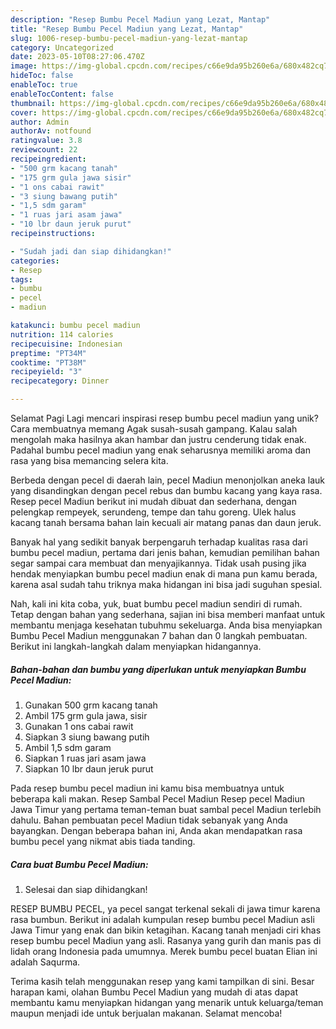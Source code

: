 ```yaml
---
description: "Resep Bumbu Pecel Madiun yang Lezat, Mantap"
title: "Resep Bumbu Pecel Madiun yang Lezat, Mantap"
slug: 1006-resep-bumbu-pecel-madiun-yang-lezat-mantap
category: Uncategorized
date: 2023-05-10T08:27:06.470Z
image: https://img-global.cpcdn.com/recipes/c66e9da95b260e6a/680x482cq70/bumbu-pecel-madiun-foto-resep-utama.jpg
hideToc: false
enableToc: true
enableTocContent: false
thumbnail: https://img-global.cpcdn.com/recipes/c66e9da95b260e6a/680x482cq70/bumbu-pecel-madiun-foto-resep-utama.jpg
cover: https://img-global.cpcdn.com/recipes/c66e9da95b260e6a/680x482cq70/bumbu-pecel-madiun-foto-resep-utama.jpg
author: Admin
authorAv: notfound
ratingvalue: 3.8
reviewcount: 22
recipeingredient:
- "500 grm kacang tanah"
- "175 grm gula jawa sisir"
- "1 ons cabai rawit"
- "3 siung bawang putih"
- "1,5 sdm garam"
- "1 ruas jari asam jawa"
- "10 lbr daun jeruk purut"
recipeinstructions:

- "Sudah jadi dan siap dihidangkan!"
categories:
- Resep
tags:
- bumbu
- pecel
- madiun

katakunci: bumbu pecel madiun 
nutrition: 114 calories
recipecuisine: Indonesian
preptime: "PT34M"
cooktime: "PT38M"
recipeyield: "3"
recipecategory: Dinner

---
```



Selamat Pagi Lagi mencari inspirasi resep bumbu pecel madiun yang unik? Cara membuatnya memang Agak susah-susah gampang. Kalau salah mengolah maka hasilnya akan hambar dan justru cenderung tidak enak. Padahal bumbu pecel madiun yang enak seharusnya memiliki aroma dan rasa yang bisa memancing selera kita.


Berbeda dengan pecel di daerah lain, pecel Madiun menonjolkan aneka lauk yang disandingkan dengan pecel rebus dan bumbu kacang yang kaya rasa. Resep pecel Madiun berikut ini mudah dibuat dan sederhana, dengan pelengkap rempeyek, serundeng, tempe dan tahu goreng. Ulek halus kacang tanah bersama bahan lain kecuali air matang panas dan daun jeruk.

Banyak hal yang sedikit banyak berpengaruh terhadap kualitas rasa dari bumbu pecel madiun, pertama dari jenis bahan, kemudian pemilihan bahan segar sampai cara membuat dan menyajikannya. Tidak usah pusing jika hendak menyiapkan bumbu pecel madiun enak di mana pun kamu berada, karena asal sudah tahu triknya maka hidangan ini bisa jadi suguhan spesial.


Nah, kali ini kita coba, yuk, buat bumbu pecel madiun sendiri di rumah. Tetap dengan bahan yang sederhana, sajian ini bisa memberi manfaat untuk membantu menjaga kesehatan tubuhmu sekeluarga. Anda bisa menyiapkan Bumbu Pecel Madiun menggunakan 7 bahan dan 0 langkah pembuatan. Berikut ini langkah-langkah dalam menyiapkan hidangannya.

<!--inarticleads1-->

##### Bahan-bahan dan bumbu yang diperlukan untuk menyiapkan Bumbu Pecel Madiun:

1. Gunakan 500 grm kacang tanah
1. Ambil 175 grm gula jawa, sisir
1. Gunakan 1 ons cabai rawit
1. Siapkan 3 siung bawang putih
1. Ambil 1,5 sdm garam
1. Siapkan 1 ruas jari asam jawa
1. Siapkan 10 lbr daun jeruk purut


Pada resep bumbu pecel madiun ini kamu bisa membuatnya untuk beberapa kali makan. Resep Sambal Pecel Madiun Resep pecel Madiun Jawa Timur yang pertama teman-teman buat sambal pecel Madiun terlebih dahulu. Bahan pembuatan pecel Madiun tidak sebanyak yang Anda bayangkan. Dengan beberapa bahan ini, Anda akan mendapatkan rasa bumbu pecel yang nikmat abis tiada tanding. 

<!--inarticleads2-->

##### Cara buat Bumbu Pecel Madiun:


1. Selesai dan siap dihidangkan!

RESEP BUMBU PECEL, ya pecel sangat terkenal sekali di jawa timur karena rasa bumbun. Berikut ini adalah kumpulan resep bumbu pecel Madiun asli Jawa Timur yang enak dan bikin ketagihan. Kacang tanah menjadi ciri khas resep bumbu pecel Madiun yang asli. Rasanya yang gurih dan manis pas di lidah orang Indonesia pada umumnya. Merek bumbu pecel buatan Elian ini adalah Saqurma. 

Terima kasih telah menggunakan resep yang kami tampilkan di sini. Besar harapan kami, olahan Bumbu Pecel Madiun yang mudah di atas dapat membantu kamu menyiapkan hidangan yang menarik untuk keluarga/teman maupun menjadi ide untuk berjualan makanan. Selamat mencoba!
